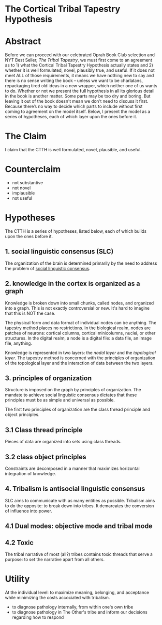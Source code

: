 # The Cortical Tribal Tapestry Hypothesis

# Abstract 

Before we can proceed with our celebrated Oprah Book Club selection and NYT Best Seller, *The Tribal Tapestry*, we must first come to an agreement as to 1) what the Cortical Tribal Tapestry Hypothesis actually states and 2) whether it is well formulated, novel, plausibly true, and useful. If it does not meet ALL of those requirements, it means we have nothing new to say and there is no sense writing the book – unless we want to be charlatans, repackaging tired old ideas in a new wrapper, which neither one of us wants to do. Whether or not we present the full hypothesis in all its glorious detail in the book is another matter. Some parts may be too dry and boring. But leaving it out of the book doesn't mean we don't need to discuss it first. Because there’s no way to decide which parts to include without first coming to agreement on the model itself. Below, I present the model as a series of hypotheses, each of which layer upon the ones before it.

# The Claim

I claim that the CTTH is well formulated, novel, plausible, and useful.

# Counterclaim

- not substantive
- not novel
- implausible
- not useful

# Hypotheses

The CTTH is a series of hypotheses, listed below, each of which builds upon the ones before it.

## 1. social linguistic consensus (SLC)

The organization of the brain is determined primarily by the need to address the problem of [social linguistic consensus](https://github.com/wds4/tribal-tapestry/blob/main/glossary/socialLinguisticConsensus.md).

## 2. knowledge in the cortex is organized as a graph

Knowledge is broken down into small chunks, called nodes, and organized into a graph. This is not exactly controversial or new. It's hard to imagine that this is NOT the case. 

The physical form and data format of individual nodes can be anything. The tapestry method places no restrictions. In the biological realm, nodes are patches of neurons: cortical columns, cortical minicolumns, nuclei, or other structures. In the digital realm, a node is a digital file: a data file, an image file, anything.

Knowledge is represented in two layers: the *nodal layer* and the *topological layer*. The tapestry method is concerned with the principles of organization of the topological layer and the interaction of data between the two layers.

## 3. principles of organization

Structure is imposed on the graph by principles of organization. The mandate to achieve social linguistic consensus dictates that these principles must be as simple and universal as possible.

The first two principles of organization are the class thread principle and object principles.

## 3.1 Class thread principle

Pieces of data are organized into sets using class threads.

## 3.2 class object principles

Constraints are decomposed in a manner that maximizes horizontal integration of knowledge.

## 4. Tribalism is antisocial linguistic consensus

SLC aims to communicate with as many entities as possible. Tribalism aims to do the opposite: to break down into tribes. It demarcates the conversion of influence into power.

## 4.1 Dual modes: objective mode and tribal mode

## 4.2 Toxic 

The tribal narrative of most (all?) tribes contains toxic threads that serve a purpose: to set the narrative apart from all others.

# Utility

At the individual level: to maximize meaning, belonging, and acceptance while minimizing the costs accociated with tribalism. 

- to diagnose pathology internally, from within one's own tribe
- to diagnose pathology in The Other's tribe and inform our decisions regarding how to respond





